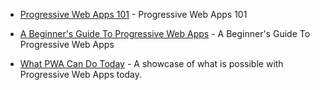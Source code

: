 - [Progressive Web Apps 101](https://medium.freecodecamp.org/progressive-web-apps-101-the-what-why-and-how-4aa5e9065ac2
) - Progressive Web Apps 101 

- [A Beginner's Guide To Progressive Web Apps](https://www.smashingmagazine.com/2016/08/a-beginners-guide-to-progressive-web-apps/) - A Beginner's Guide To Progressive Web Apps

- [What PWA Can Do Today](https://whatpwacando.today/) - A showcase of what is possible with Progressive Web Apps today.


